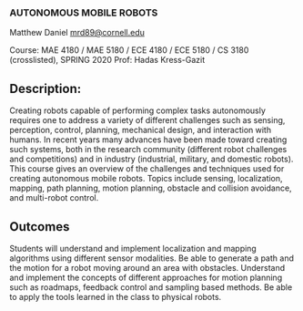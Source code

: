 ### AUTONOMOUS MOBILE ROBOTS

Matthew Daniel
mrd89@cornell.edu

Course: MAE 4180 / MAE 5180 / ECE 4180 / ECE 5180 / CS 3180 (crosslisted), SPRING 2020
Prof: Hadas Kress-Gazit

## Description:
Creating robots capable of performing complex tasks autonomously requires one to address a variety of different challenges such as sensing, perception, control, planning, mechanical design, and interaction with humans. In recent years many advances have been made toward creating such systems, both in the research community (different robot challenges and competitions) and in industry (industrial, military, and domestic robots). This course gives an overview of the challenges and techniques used for creating autonomous mobile robots. Topics include sensing, localization, mapping, path planning, motion planning, obstacle and collision avoidance, and multi-robot control.

## Outcomes
Students will understand and implement localization and mapping algorithms using different sensor modalities.
Be able to generate a path and the motion for a robot moving around an area with obstacles.
Understand and implement the concepts of different approaches for motion planning such as roadmaps, feedback control and sampling based methods.
Be able to apply the tools learned in the class to physical robots.
